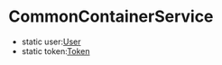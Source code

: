 # CommonContainerService
- static user:[User](/Docs/src/app/models/User.md)
- static token:[Token](/Docs/src/app/classes/Token.md)